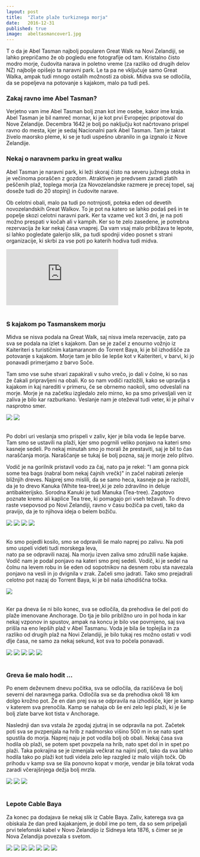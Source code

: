 ```yaml
---
layout: post
title:  "Zlate plaže turkiznega morja"
date:   2016-12-31
published: true
image:  abeltasmancover1.jpg
---
```


<p class="intro"><span class="dropcap">T</span>
o da je Abel Tasman najbolj popularen Great Walk na Novi Zelandiji, se lahko prepričamo
že ob pogledu ene fotografije od tam. Kristalno čisto modro morje, čudovita narava in 
poletno vreme (za razliko od drugih delov NZ) najbolje opišejo ta naravni park. 
Le ta pa ne vključuje samo Great Walka, ampak tudi mnogo ostalih možnosti za obisk.
Midva sva se odločila, da se popeljeva na potovanje s kajakom, malo pa tudi peš.
</p>

### Zakaj ravno ime Abel Tasman?

Verjetno vam ime Abel Tasman bolj znan kot ime osebe, kakor ime kraja. 
Abel Tasman je bil namreč mornar, ki je kot prvi Evropejec pripotoval do Nove Zelandije.
Decembra 1642 je bolj po naključju kot načrtovano prispel ravno do mesta, kjer je sedaj 
Nacionalni park Abel Tasman. Tam je takrat živelo maorsko pleme, ki se je tudi uspešno ubranilo in ga izgnalo iz
Nove Zelandije.

### Nekaj o naravnem parku in great walku

Abel Tasman je naravni park, ki leži skoraj čisto na severu južnega otoka in je večinoma poraščen z gozdom. Atraktiven je predvsem zaradi zlatih peščenih plaž, toplega morja (za Novozelandske razmere je precej topel, saj doseže tudi do 20 stopinj) in čudovite narave.

Ob celotni obali, malo pa tudi po notrnjosti, poteka eden od devetih novozelandskih Great Walkov. To je
pot na katero se lahko podaš peš in te popelje skozi celotni naravni park. Ker ta vzame več kot 3 dni, je
na poti možno prespati v kočah ali v kampih. Ker so te zelo zasedene, je potrebna rezervacija že kar nekaj časa
vnaprej. Da vam vsaj malo približava te lepote, si lahko pogledate galerijo slik, pa tudi spodnji video posnet s strani organizacije, ki skrbi za vse poti po katerih hodiva tudi midva.

<div class="videoWrapper">
    <iframe src="https://www.youtube.com/embed/q3QMKlpc2yE" frameborder="0" allowfullscreen></iframe>
</div><br/>

### S kajakom po Tasmanskem morju

Midva se nisva podala na Great Walk, saj nisva imela rezervacije, zato pa sva se podala na
izlet s kajakom. Dan se je začel z enourno vožnjo iz Kaiteriteri s turističnim katamaranom do Torrent Baya, ki je 
bil izhodišče za potovanje s kajakom. Morje tam je bilo še lepše kot v Kaiteriteri, v barvi, ki jo ponavadi primerjamo z barvo Soče.

Tam smo vse suhe stvari zapakirali v suho vrečo, jo dali v čolne, ki so nas že čakali pripravljeni na obali. 
Ko so nam vodiči razložili, kako se upravlja s kajakom in kaj narediti v primeru, 
če se obrnemo naokoli, smo odveslali na morje. 
Morje je na začetku izgledalo zelo mirno, ko pa smo privesljali ven iz zaliva je bilo kar razburkano. 
Veslanje nam je oteževal tudi veter, ki je pihal v nasprotno smer. 

<div class="photoset-grid" data-layout="2">
    <img src="/assets/images/11abeltasman/k1.jpg" data-title="Še malo pa jo švignemo na morje." data-lightbox="gr1">
    <img src="/assets/images/11abeltasman/k2.jpg" data-title="Ana je ful uživala." data-lightbox="gr1">
</div><br/>

Po dobri uri veslanja smo prispeli v zaliv, kjer je bila voda še lepše barve. 
Tam smo se ustavili na plaži, kjer smo pogrnili veliko ponjavo na kateri smo kasneje sedeli. 
Po nekaj minutah smo jo morali že prestaviti, saj je bil to čas naraščanja morja. 
Naraščanje se tukaj še bolj pozna, saj je morje zelo plitvo.  

Vodič je na gorilnik pristavil vodo za čaj, nato pa je rekel: "I am gonna pick some tea 
bags (nabral bom nekaj čajnih vrečk)" in začel nabirati zelenje bližnjih dreves. 
Najprej smo mislili, da se samo heca, kasneje pa je razložil, 
da je to drevo Kanuka (White tea-tree),ki je zelo zdravilno in deluje antibakterijsko. Sorodna Kanuki 
je tudi Manuka (Tea-tree). Zagotovo poznate kremo ali kaplice Tea tree, 
ki pomagajo pri vseh težavah. To drevo raste vsepovsod po Novi Zelandiji, 
ravno v času božiča pa cveti, tako da pravijo, da je to njihova ideja o belem božiču.

<div class="photoset-grid" data-layout="121">
    <img src="/assets/images/11abeltasman/k3.jpg" data-title="Kanuka čaj se je res prilegel." data-lightbox="gr1">
    <img src="/assets/images/11abeltasman/k4.jpg" data-title="Preden smo se odpravili naprej, smo še malo pozirali." data-lightbox="gr1">
    <img src="/assets/images/11abeltasman/k5.jpg" data-title="Voda v celotnem zalivu res ni globoka, zato se je možno sprehoditi skoraj do sredine zaliva." data-lightbox="gr1">
    <img src="/assets/images/11abeltasman/k6.jpg" data-title="Še ena panoramska fotografija." data-lightbox="gr1">
</div><br/>

Ko smo pojedli kosilo, smo se odpravili še malo naprej po zalivu. Na poti smo uspeli videti tudi morskega leva,  
nato pa se odpravili nazaj. Na morju izven zaliva smo združili naše kajake. Vodič nam je podal ponjavo na 
kateri smo prej sedeli. Vodič, ki je sedel na čolnu na levem robu in še eden od sopotnikov na desnem 
robu sta navezala ponjavo na vesli in jo dvignila v zrak. Začeli smo jadrati. 
Tako smo prejadrali celotno pot nazaj do Torrent Baya, ki je bil naša izhodiščna točka.

<div class="photoset-grid" data-layout="1">
    <img src="/assets/images/11abeltasman/k7.jpg" data-title="Za nazaj smo uživali v jadranju." data-lightbox="gr1">
</div><br/>

Ker pa dneva še ni bilo konec, sva se odločila, da prehodiva še del poti do plaže imenovane Anchorage. 
Do tja je bilo približno uro in pol hoda in kar nekaj vzponov in spustov, ampak na koncu
je bilo vse povrnjeno, saj sva prišla na eno lepših plaž v Abel Tasmanu. Voda je bila še toplejša
in za razliko od drugih plaž na Novi Zelandiji, je bilo tukaj res možno ostati v vodi dlje časa, 
ne samo za nekaj sekund, kot sva to počela ponavadi.

<div class="photoset-grid" data-layout="23">
    <img src="/assets/images/11abeltasman/k8.jpg" data-title="Še en pogled na morje v Torrent Bayu." data-lightbox="gr1">
    <img src="/assets/images/11abeltasman/k9.jpg" data-title="Pogled na Anchorage iz višine." data-lightbox="gr1">
    <img src="/assets/images/11abeltasman/k10.jpg" data-title="Anchorage v vsej svoji lepoti. Anina najljubša plaža." data-lightbox="gr1">
    <img src="/assets/images/11abeltasman/k11.jpg" data-title="Plavanje je zaras prijalo." data-lightbox="gr1">
    <img src="/assets/images/11abeltasman/k12.jpg" data-title="Pogled iz katamarana na poti nazaj." data-lightbox="gr1">
</div><br/>

### Greva še malo hodit ...

Po enem deževnem dnevu počitka, sva se odločila, da raziščeva še bolj severni del naravnega parka. 
Odločila sva se da prehodiva okoli 18 km dolgo krožno pot. 
Že en dan prej sva se odpravila na izhodišče, kjer je kamp v katerem 
sva prenočila. Kamp se nahaja ob še eni zelo lepi plaži, ki je še bolj zlate barve kot tista v Anchorage.

Naslednji dan sva vstala že zgodaj zjutraj in se odpravila na pot. Začetek poti sva se pvzpenjala na
hrib z nadmorsko višino 500 m in se nato spet spustila do morja. Naprej naju je pot vodila bolj ob obali.
Nekaj časa sva hodila ob plaži, se potem spet povzpela na hrib, nato spet dol in in spet po plaži.
Taka pokrajina se je izmenjala večkrat na najini poti, tako da sva lahko hodila tako po plaži kot tudi videla zelo
lep razgled iz malo višjih točk. Ob prihodu v kamp sva se šla ponovno kopat v morje, vendar je bila tokrat voda zaradi včerajšnjega dežja bolj mrzla.

<div class="photoset-grid" data-layout="12">
    <img src="/assets/images/11abeltasman/w2.jpg" data-title="Abel Tasman ponuja ogromno podobnih razgledov." data-lightbox="gr1">
    <img src="/assets/images/11abeltasman/w1.jpg" data-title="Ana se dela, da sem stolp v Pisi." data-lightbox="gr1">
    <img src="/assets/images/11abeltasman/w3.jpg" data-title="" data-lightbox="gr1">
</div><br/>

### Lepote Cable Baya

Za konec pa dodajava še nekaj slik iz Cable Baya.
Zaliv, katerega sva ga obiskala že dan pred kajakanjem, je dobil ime po tem, 
da so sem pripeljali prvi telefonski kabel v Novo Zelandijo iz Sidneya leta 1876, 
s čimer se je Nova Zelandija povezala s svetom.

<div class="photoset-grid" data-layout="232">
    <img src="/assets/images/11abeltasman/cb1.jpg" data-title="" data-lightbox="gr1">
    <img src="/assets/images/11abeltasman/cb2.jpg" data-title="Iz Cable Baya sva se povzpela molo višje." data-lightbox="gr1">
    <img src="/assets/images/11abeltasman/cb3.jpg" data-title="" data-lightbox="gr1">
    <img src="/assets/images/11abeltasman/cb4.jpg" data-title="Na poti so naju spremljale ovce." data-lightbox="gr1">    
    <img src="/assets/images/11abeltasman/cb7.jpg" data-title="" data-lightbox="gr1">
    <img src="/assets/images/11abeltasman/cb8.jpg" data-title="" data-lightbox="gr1">
    <img src="/assets/images/11abeltasman/cb5.jpg" data-title="Selfi pa more bit." data-lightbox="gr1">
</div><br/>


<br/>